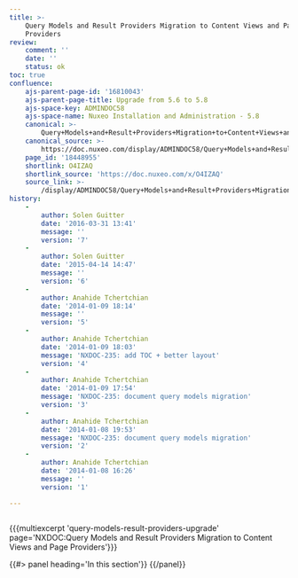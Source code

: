 ```yaml
---
title: >-
    Query Models and Result Providers Migration to Content Views and Page
    Providers
review:
    comment: ''
    date: ''
    status: ok
toc: true
confluence:
    ajs-parent-page-id: '16810043'
    ajs-parent-page-title: Upgrade from 5.6 to 5.8
    ajs-space-key: ADMINDOC58
    ajs-space-name: Nuxeo Installation and Administration - 5.8
    canonical: >-
        Query+Models+and+Result+Providers+Migration+to+Content+Views+and+Page+Providers
    canonical_source: >-
        https://doc.nuxeo.com/display/ADMINDOC58/Query+Models+and+Result+Providers+Migration+to+Content+Views+and+Page+Providers
    page_id: '18448955'
    shortlink: O4IZAQ
    shortlink_source: 'https://doc.nuxeo.com/x/O4IZAQ'
    source_link: >-
        /display/ADMINDOC58/Query+Models+and+Result+Providers+Migration+to+Content+Views+and+Page+Providers
history:
    - 
        author: Solen Guitter
        date: '2016-03-31 13:41'
        message: ''
        version: '7'
    - 
        author: Solen Guitter
        date: '2015-04-14 14:47'
        message: ''
        version: '6'
    - 
        author: Anahide Tchertchian
        date: '2014-01-09 18:14'
        message: ''
        version: '5'
    - 
        author: Anahide Tchertchian
        date: '2014-01-09 18:03'
        message: 'NXDOC-235: add TOC + better layout'
        version: '4'
    - 
        author: Anahide Tchertchian
        date: '2014-01-09 17:54'
        message: 'NXDOC-235: document query models migration'
        version: '3'
    - 
        author: Anahide Tchertchian
        date: '2014-01-08 19:53'
        message: 'NXDOC-235: document query models migration'
        version: '2'
    - 
        author: Anahide Tchertchian
        date: '2014-01-08 16:26'
        message: ''
        version: '1'

---
```

<div class="row"><div class="column medium-8">

{{{multiexcerpt 'query-models-result-providers-upgrade' page='NXDOC:Query Models and Result Providers Migration to Content Views and Page Providers'}}}

</div><div class="column medium-4">{{#> panel heading='In this section'}} {{/panel}}</div></div>
